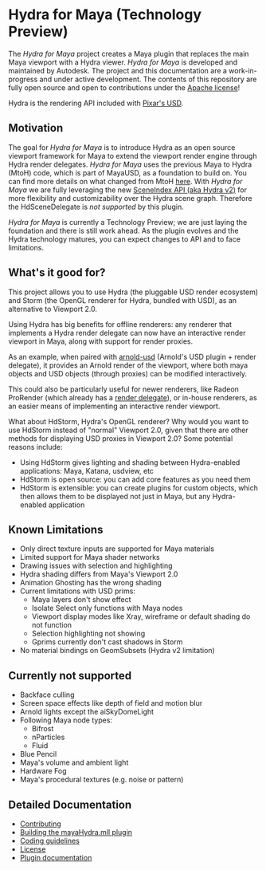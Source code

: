 # Hydra for Maya (Technology Preview)

The _Hydra for Maya_ project creates a Maya plugin that replaces the main Maya viewport with a Hydra viewer. _Hydra for Maya_ is developed and maintained by Autodesk. The project and this documentation are a work-in-progress and under active development. The contents of this repository are fully open source and open to contributions under the [Apache license](./doc/LICENSE.md)!

Hydra is the rendering API included with [Pixar's USD](http://openusd.org/).

## Motivation

The goal for _Hydra for Maya_ is to introduce Hydra as an open source viewport framework for Maya to extend the viewport render engine through Hydra render delegates. _Hydra for Maya_ uses the previous Maya to Hydra (MtoH) code, which is part of MayaUSD, as a foundation to build on. You can find more details on what changed from MtoH [here](./doc/mayaHydraDetails.md). 
With _Hydra for Maya_ we are fully leveraging the new [SceneIndex API (aka Hydra v2)](https://openusd.org/release/api/class_hd_scene_index_base.html#details) for more flexibility and customizability over the Hydra scene graph. Therefore the HdSceneDelegate is *not supported* by this plugin.

_Hydra for Maya_ is currently a Technology Preview; we are just laying the foundation and there is still work ahead. As the plugin evolves and the Hydra technology matures, you can expect changes to API and to face limitations.

## What's it good for?

This project allows you to use Hydra (the pluggable USD render ecosystem)
and Storm (the OpenGL renderer for Hydra, bundled with USD), as an
alternative to Viewport 2.0.

Using Hydra has big benefits for offline renderers: any renderer that
implements a Hydra render delegate can now have an interactive render viewport
in Maya, along with support for render proxies.

As an example, when paired with
[arnold-usd](https://github.com/Autodesk/arnold-usd) (Arnold's USD plugin +
render delegate), it provides an Arnold render of the viewport, where both maya
objects and USD objects (through proxies) can be modified interactively.

This could also be particularly useful for newer renderers, like Radeon
ProRender (which already has a
[render delegate](https://github.com/GPUOpen-LibrariesAndSDKs/RadeonProRenderUSD)),
or in-house renderers, as an easier means of implementing an interactive
render viewport.

What about HdStorm, Hydra's OpenGL renderer? Why would you want to use HdStorm
instead of "normal" Viewport 2.0, given that there are other methods for displaying
USD proxies in Viewport 2.0? Some potential reasons include: 

- Using HdStorm gives lighting and shading between Hydra-enabled applications:
  Maya, Katana, usdview, etc
- HdStorm is open source: you can add core features as you need them
- HdStorm is extensible: you can create plugins for custom objects, which then allows
  them to be displayed not just in Maya, but any Hydra-enabled application

## Known Limitations

- Only direct texture inputs are supported for Maya materials
- Limited support for Maya shader networks
- Drawing issues with selection and highlighting
- Hydra shading differs from Maya's Viewport 2.0
- Animation Ghosting has the wrong shading
- Current limitations with USD prims:
  - Maya layers don't show effect
  - Isolate Select only functions with Maya nodes
  - Viewport display modes like Xray, wireframe or default shading do not function
  - Selection highlighting not showing
  - Gprims currently don't cast shadows in Storm
- No material bindings on GeomSubsets (Hydra v2 limitation)

## Currently not supported

- Backface culling
- Screen space effects like depth of field and motion blur
- Arnold lights except the aiSkyDomeLight
- Following Maya node types:
  - Bifrost
  - nParticles
  - Fluid
- Blue Pencil
- Maya's volume and ambient light
- Hardware Fog
- Maya's procedural textures (e.g. noise or pattern)

## Detailed Documentation

+ [Contributing](./doc/CONTRIBUTING.md)
+ [Building the mayaHydra.mll plugin](./doc/build.md)
+ [Coding guidelines](./doc/codingGuidelines.md)
+ [License](./doc/LICENSE.md)
+ [Plugin documentation](./README_DOC.md)